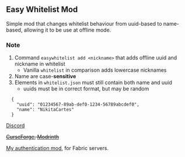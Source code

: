 ## Easy Whitelist Mod

Simple mod that changes whitelist behaviour from uuid-based to name-based, allowing it to be use at offline mode.

### Note
1) Command `easywhitelist add <nickname>` that adds offline uuid and nickname in whitelist
   - Vanilla `whitelist` in comparison adds lowercase nicknames
2) Name are case-**sensitive**
3) Elements in `whitelist.json` must still contain both name and uuid
   - uuids must be in correct format, but may be random

```
  {
    "uuid": "01234567-89ab-def0-1234-56789abcdef0",
    "name": "NikitaCartes"
  }
```

[Discord](https://discord.gg/UY4nhvUzaK)

<del>[CurseForge](https://www.curseforge.com/minecraft/mc-mods/easyauth), [Modrinth](https://modrinth.com/mod/easyauth)

[My authentication mod](https://github.com/NikitaCartes/EasyAuth), for Fabric servers.
 